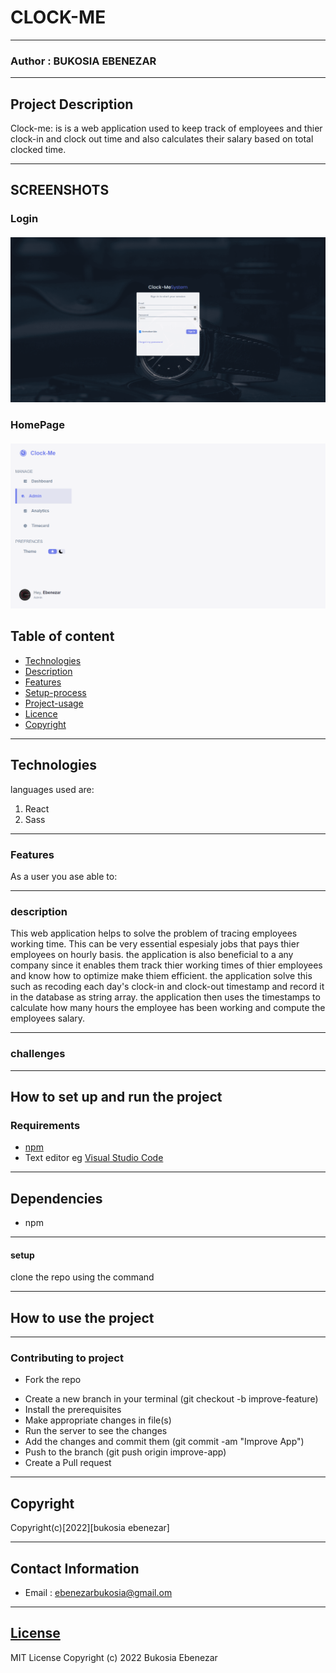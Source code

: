 # CLOCK-ME

---

### Author : BUKOSIA EBENEZAR

---

## Project Description

Clock-me: is is a web application used to keep track of employees and thier clock-in and clock out time and also calculates their salary based on total clocked time.

---

## SCREENSHOTS

### Login

#### ![image](./src/components/images/login.png)

### HomePage

#### ![image](./src/components/images/screen.png)

## Table of content

- [Technologies](#description)
- [Description](#description)
- [Features](#features)
- [Setup-process](#setup_process)
- [Project-usage](#project-usage)
- [Licence](#licence)
- [Copyright](#copyright)

---

## Technologies

languages used are:

1. React
2. Sass

---

### Features

As a user you ase able to:

---

### description

This web application helps to solve the problem of tracing employees working time. This can be very essential espesialy jobs that pays thier employees on hourly basis.
the application is also beneficial to a any company since it enables them track thier working times of thier employees and know how to optimize make thiem efficient.
the application solve this such as recoding each day's clock-in and clock-out timestamp and record it in the database as string array. the application then uses the timestamps to calculate how many hours the employee has been working and compute the employees salary.

---

### challenges

---

## How to set up and run the project

### Requirements

- [npm](https://www.npmjs.com/)
- Text editor eg [Visual Studio Code](https://code.visualstudio.com/download)

---

## Dependencies

- npm

---

#### setup

clone the repo using the command

---

## How to use the project

---

### Contributing to project

- Fork the repo

* Create a new branch in your terminal (git checkout -b improve-feature)
* Install the prerequisites
* Make appropriate changes in file(s)
* Run the server to see the changes
* Add the changes and commit them (git commit -am "Improve App")
* Push to the branch (git push origin improve-app)
* Create a Pull request

---

## Copyright

Copyright(c)[2022][bukosia ebenezar]

---

## Contact Information

- Email : ebenezarbukosia@gmail.om

---

## [License](LICENSE)

MIT License
Copyright (c) 2022 Bukosia Ebenezar
